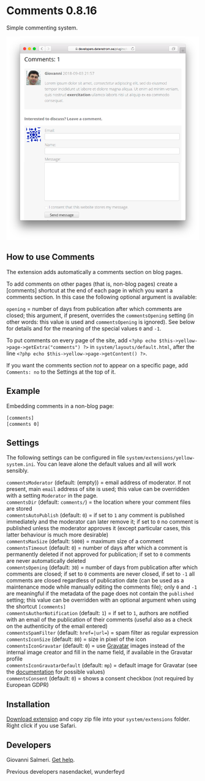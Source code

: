# Comments 0.8.16

Simple commenting system.

<p align="center"><img src="comments-screenshot.png?raw=true" alt="Screenshot"></p>

## How to use Comments

The extension adds automatically a comments section on blog pages.

To add comments on other pages (that is, non-blog pages) create a [comments] shortcut at the end of each page in which you want a comments section. In this case the following optional argument is available:

`opening` = number of days from publication after which comments are closed; this argument, if present, overrides the `commentsOpening` setting (in other words: this value is used and `commentsOpening` is ignored). See below for details and for the meaning of the special values `0` and `-1`.

To put comments on every page of the site, add `<?php echo $this->yellow->page->getExtra("comments") ?>` in  `system/layouts/default.html`, after the line `<?php echo $this->yellow->page->getContent() ?>`.

If you want the comments section *not* to appear on a specific page, add `Comments: no` to the Settings at the top of it.

## Example

Embedding comments in a non-blog page:

```
[comments]
[comments 0]
```

## Settings

The following settings can be configured in file `system/extensions/yellow-system.ini`. You can leave alone the default values and all will work sensibly.

`commentsModerator` (default: (empty)) = email address of moderator. If not present, main `email` address of site is used; this value can be overridden with a setting `Moderator` in the page.  
`commentsDir` (default:  `comments/`) = the location where your comment files are stored  
`commentsAutoPublish` (default:  `0`) = if set to `1` any comment is published immediately and the moderator can later remove it; if set to `0` no comment is published unless the moderator approves it (except particular cases, this latter behaviour is much more desirable)  
`commentsMaxSize` (default:  `5000`) = maximum size of a comment  
`commentsTimeout` (default:  `0`) = number of days after which a comment is permanently deleted if not approved for publication; if set to `0` comments are never automatically deleted  
`commentsOpening` (default:  `30`) = number of days from publication after which comments are closed; if set to `0` comments are never closed, if set to `-1` all comments are closed regardless of publication date (can be used as a maintenance mode while manually editing the comments file); only `0` and `-1` are meaningful if the metadata of the page does not contain the `published` setting; this value can be overridden with an optional argument when using the shortcut `[comments]`  
`commentsAuthorNotification` (default:  `1`) = if set to `1`, authors are notified with an email of the publication of their comments (useful also as a check on the authenticity of the email entered)  
`commentsSpamFilter` (default:  `href=|url=`) = spam filter as regular expression  
`commentsIconSize` (default:  `80`) = size in pixel of the icon  
`commentsIconGravatar` (default:  `0`) = use [Gravatar](https://en.gravatar.com/) images instead of the internal image creator and fill in the name field, if available in the Gravatar profile  
`commentsIconGravatarDefault` (default:  `mp`) = default image for Gravatar (see the [documentation](https://en.gravatar.com/site/implement/images/) for possible values)  
`commentsConsent` (default:  `0`) = shows a consent checkbox (not required by European GDPR)   

## Installation

[Download extension](https://github.com/GiovanniSalmeri/yellow-comments/archive/master.zip) and copy zip file into your `system/extensions` folder. Right click if you use Safari.

## Developers

Giovanni Salmeri. [Get help](https://github.com/GiovanniSalmeri/yellow-comments/issues).

Previous developers nasendackel, wunderfeyd
